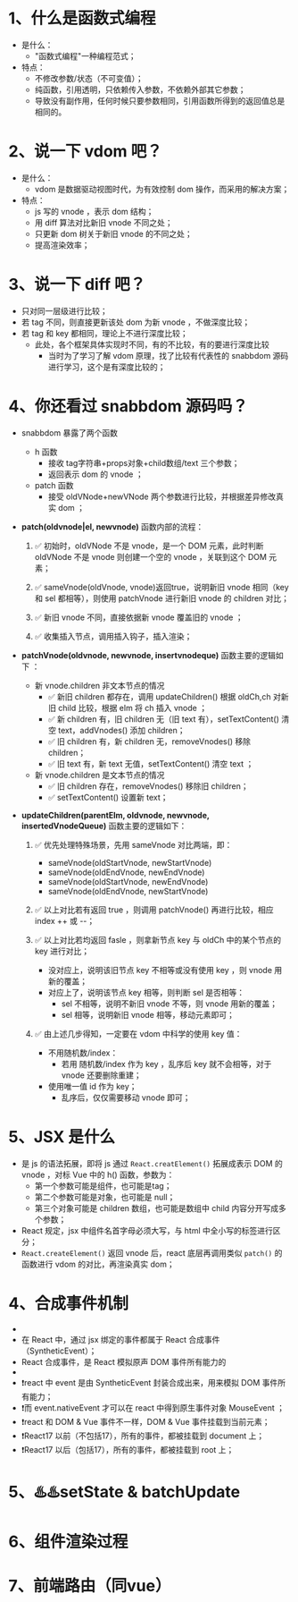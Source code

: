 # 1、什么是函数式编程

* 是什么：
  * "函数式编程"一种编程范式；
* 特点：
  * 不修改参数/状态（不可变值）；
  * 纯函数，引用透明，只依赖传入参数，不依赖外部其它参数；
  * 导致没有副作用，任何时候只要参数相同，引用函数所得到的返回值总是相同的。

# 2、说一下 vdom 吧？

* 是什么：
  * vdom 是数据驱动视图时代，为有效控制 dom 操作，而采用的解决方案；
* 特点：
  * js 写的 vnode ，表示 dom 结构；
  * 用 diff 算法对比新旧 vnode 不同之处；
  * 只更新 dom 树关于新旧 vnode 的不同之处；
  * 提高渲染效率；

# 3、说一下 diff 吧？

* 只对同一层级进行比较；
* 若 tag 不同，则直接更新该处 dom 为新 vnode ，不做深度比较；
* 若 tag 和 key 都相同，理论上不进行深度比较；
  * 此处，各个框架具体实现时不同，有的不比较，有的要进行深度比较
    * 当时为了学习了解 vdom 原理，找了比较有代表性的 snabbdom 源码进行学习，这个是有深度比较的；

# 4、你还看过 snabbdom 源码吗？

* snabbdom 暴露了两个函数

  * h 函数
    * 接收 tag字符串+props对象+child数组/text 三个参数；
    * 返回表示 dom 的 vnode ；
  * patch 函数
    * 接受 oldVNode+newVNode 两个参数进行比较，并根据差异修改真实 dom ；

* **patch(oldvnode|el, newvnode)** 函数内部的流程：

  1. ✅ 初始时，oldVNode 不是 vnode，是一个 DOM 元素，此时判断 oldVNode 不是 vnode 则创建一个空的 vnode ，关联到这个 DOM 元素；

  2. ✅ sameVnode(oldVnode, vnode)返回true，说明新旧 vnode 相同（key 和 sel 都相等），则使用 patchVnode 进行新旧 vnode 的 children 对比；

  3. ✅ 新旧 vnode 不同，直接依据新 vnode 覆盖旧的 vnode ；
  4. ✅ 收集插入节点，调用插入钩子，插入渲染；

* **patchVnode(oldvnode, newvnode, insertvnodeque)** 函数主要的逻辑如下 ：

  * 新 vnode.children 非文本节点的情况
    * ✅ 新旧 children 都存在，调用 updateChildren() 根据 oldCh,ch 对新旧 child 比较，根据 elm 将 ch 插入 vnode ；
    * ✅ 新 children 有，旧 children 无（旧 text 有），setTextContent() 清空 text，addVnodes() 添加 children；
    * ✅ 旧 children 有，新 children 无，removeVnodes() 移除 children；
    * ✅ 旧 text 有，新 text 无值，setTextContent() 清空 text ；
  * 新 vnode.children 是文本节点的情况 
    * ✅ 旧 children 存在，removeVnodes() 移除旧 children；
    * ✅ setTextContent() 设置新 text；

* **updateChildren(parentElm, oldvnode, newvnode, insertedVnodeQueue)** 函数主要的逻辑如下：
  1. ✅ 优先处理特殊场景，先用 sameVnode 对比两端，即：

     - sameVnode(oldStartVnode, newStartVnode)
     - sameVnode(oldEndVnode, newEndVnode)
     - sameVnode(oldStartVnode, newEndVnode)
     - sameVnode(oldEndVnode, newStartVnode)
  2. ✅ 以上对比若有返回 true ，则调用 patchVnode() 再进行比较，相应 index ++ 或 --；
  3. ✅ 以上对比若均返回 fasle ，则拿新节点 key 与 oldCh 中的某个节点的 key 进行对比；
     * 没对应上，说明该旧节点 key 不相等或没有使用 key ，则 vnode 用新的覆盖；
     * 对应上了，说明该节点 key 相等，则判断 sel 是否相等：
       * sel 不相等，说明不新旧 vnode 不等，则 vnode 用新的覆盖；
       * sel 相等，说明新旧 vnode 相等，移动元素即可；
  4. ✅ 由上述几步得知，一定要在 vdom 中科学的使用 key 值：
     * 不用随机数/index：
       * 若用 随机数/index 作为 key ，乱序后 key 就不会相等，对于 vnode 还要删除重建；
     * 使用唯一值 id 作为 key；
       * 乱序后，仅仅需要移动 vnode 即可；

# 5、JSX 是什么

* 是 js 的语法拓展，即将 js 通过 `React.creatElement()` 拓展成表示 DOM 的 vnode ，对标 Vue 中的 h() 函数，参数为：
  * 第一个参数可能是组件，也可能是tag；
  * 第二个参数可能是对象，也可能是 null；
  * 第三个对象可能是 children 数组，也可能是数组中 child 内容分开写成多个参数；
* React 规定，jsx 中组件名首字母必须大写，与 html 中全小写的标签进行区分；
* `React.createElement()` 返回 vnode 后，react 底层再调用类似 `patch()` 的函数进行 vdom 的对比，再渲染真实 dom；

# 4、合成事件机制

* 
* 在 React 中，通过 jsx 绑定的事件都属于 React 合成事件（SyntheticEvent）；
* React 合成事件，是 React 模拟原声 DOM 事件所有能力的
* 
* ❗️react 中 event 是由 SyntheticEvent 封装合成出来，用来模拟 DOM 事件所有能力；
* ❗️而 event.nativeEvent 才可以在 react 中得到原生事件对象 MouseEvent ；
* ❗️react 和 DOM & Vue 事件不一样，DOM & Vue 事件挂载到当前元素；
* ❗️React17 以前（不包括17），所有的事件，都被挂载到 document 上；
* ❗️React17 以后（包括17），所有的事件，都被挂载到 root 上；

# 5、♨️♨️setState & batchUpdate

# 6、组件渲染过程

# 7、前端路由（同vue）

